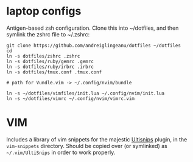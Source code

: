 laptop configs
==============

Antigen-based zsh configuration. Clone this into ~/dotfiles, and then symlink the zshrc file to ~/.zshrc:

```
git clone https://github.com/andreiglingeanu/dotfiles ~/dotfiles
cd
ln -s dotfiles/zshrc .zshrc
ln -s dotfiles/ruby/gemrc .gemrc
ln -s dotfiles/ruby/irbrc .irbrc
ln -s dotfiles/tmux.conf .tmux.conf

# path for Vundle.vim -> ~/.config/nvim/bundle

ln -s ~/dotfiles/vimfiles/init.lua ~/.config/nvim/init.lua
ln -s ~/dotfiles/vimrc ~/.config/nvim/vimrc.vim
```

VIM
===

Includes a library of vim snippets for the majestic
[Ultisnips](https://github.com/SirVer/ultisnips) plugin, in the `vim-snippets`
directory. Should be copied over (or symlinked) as `~/.vim/UltiSnips`
in order to work properly.
